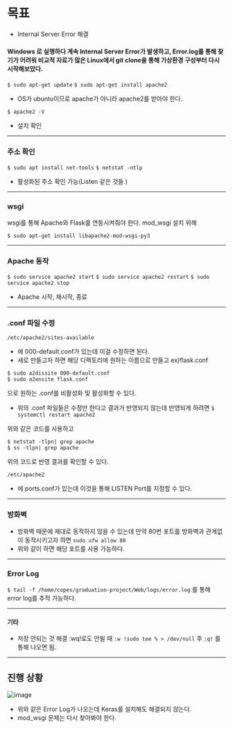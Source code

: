 # 목표  
- Internal Server Error 해결    


#### Windows 로 실행하다 계속 Internal Server Error가 발생하고, Error.log를 통해 찾기가 어려워 비교적 자료가 많은 Linux에서 git clone을 통해 가상환경 구성부터 다시 시작해보았다.


`$ sudo apt-get update`
`$ sudo apt-get install apache2`  
- OS가 ubuntu이므로 apache가 아니라 apache2를 받아야 한다.

`$ apache2 -V`
- 설치 확인

<hr>

### 주소 확인
`$ sudo apt install net-tools`
`$ netstat -ntlp`
- 활성화된 주소 확인 가능(Listen 같은 것들.)

<hr>

### wsgi
wsgi를 통해 Apache와 Flask를 연동시켜줘야 한다.
mod_wsgi 설치 위해

`$ sudo apt-get install libapache2-mod-wsgi-py3`

<hr>

### Apache 동작

`$ sudo service apache2 start`
`$ sudo service apache2 restart`
`$ sudo service apache2 stop`
- Apache 시작, 재시작, 종료

<hr>

### .conf 파일 수정
`/etc/apache2/sites-available`
- 에 000-default.conf가 있는데 이걸 수정하면 된다.
- 새로 만들고자 하면 해당 디렉토리에 원하는 이름으로 만들고 ex)flask.conf
```
$ sudo a2dissite 000-default.conf
$ sudo a2ensite flask.conf
```
으로 원하는 .conf를 비활성화 및 활성화할 수 있다.

- 위의 .conf 파일들은 수정만 한다고 결과가 반영되지 않는데 반영되게 하려면 
`$ systemctl restart apache2`

위와 같은 코드를 사용하고

```
$ netstat -tlpn| grep apache
$ ss -tlpn| grep apache
```

위의 코드로 반영 결과를 확인할 수 있다.

`/etc/apache2`
- 에 ports.conf가 있는데 이것을 통해 LISTEN Port를 지정할 수 있다.

<hr>

### 방화벽
- 방화벽 때문에 제대로 동작하지 않을 수 있는데 만약 80번 포트를 방화벽과 관계없이 동작시키고자 하면
`sudo ufw allow 80`
- 위와 같이 하면 해당 포트를 사용 가능하다.

<hr>

### Error Log
`$ tail -f /home/copes/graduation-project/Web/logs/error.log` 를 통해 error log를 추적 가능하다.

<hr>

#### 기타
- 저장 안되는 것 해결 :wq!로도 안될 때 
`:w !sudo tee % > /dev/null`
후 
`:q!` 를 통해 나오면 됨.

<hr>




## 진행 상황

![image](https://user-images.githubusercontent.com/43158502/118998233-3c388e00-b9c4-11eb-976e-867d3f80d212.png)

- 위와 같은 Error Log가 나오는데 Keras를 설치해도 해결되지 않는다.
- mod_wsgi 문제는 다시 찾아봐야 한다.

	
